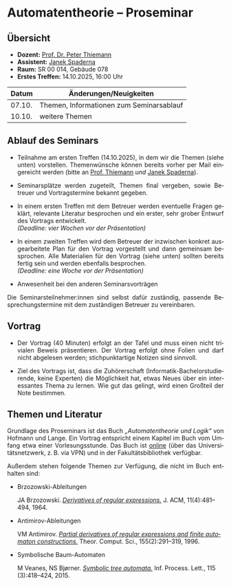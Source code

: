 <div lang="de" style="max-width: 80rem; text-align: justify">

# Automatentheorie – Proseminar

## Übersicht

- **Dozent:** [Prof. Dr. Peter Thiemann](/team/thiemann.md)
- **Assistent:** [Janek Spaderna](/team/spaderna.md)
- **Raum:** SR 00 014, Gebäude 078
- **Erstes Treffen:** 14.10.2025, 16:00 Uhr


| Datum  | Änderungen/Neuigkeiten |
| ------ | ---------------------- |
| 07.10. | Themen, Informationen zum Seminarsablauf |
| 10.10. | weitere Themen |


## Ablauf des Seminars

* Teilnahme am ersten Treffen (14.10.2025), in dem wir die Themen (siehe unten)
  vorstellen. Themenwünsche können bereits vorher per Mail eingereicht werden
  (bitte an [Prof.&nbsp;Thiemann](/team/thiemann.md) *und* [Janek
  Spaderna](/team/spaderna.md)).

* Seminarsplätze werden zugeteilt, Themen final vergeben, sowie Betreuer und
  Vortragstermine bekannt gegeben.

* In einem ersten Treffen mit dem Betreuer werden eventuelle Fragen geklärt,
  relevante Literatur besprochen und ein erster, sehr grober Entwurf des
  Vortrags entwickelt.
  <br>
  *(Deadline: vier Wochen vor der Präsentation)* 

* In einem zweiten Treffen wird dem Betreuer der inzwischen konkret
  ausgearbeitete Plan für den Vortrag vorgestellt und dann gemeinsam
  besprochen. Alle Materialien für den Vortrag (siehe unten) sollten bereits
  fertig sein und werden ebenfalls besprochen.
  <br>
  *(Deadline: eine Woche vor der Präsentation)*

* Anwesenheit bei den anderen Seminarsvorträgen

Die Seminarsteilnehmer:innen sind selbst dafür zuständig, passende
Besprechungstermine mit dem zuständigen Betreuer zu vereinbaren.


## Vortrag

* Der Vortrag (40 Minuten) erfolgt an der Tafel und muss einen nicht trivialen
  Beweis präsentieren. Der Vortrag erfolgt ohne Folien und darf nicht abgelesen
  werden; stichpunktartige Notizen sind sinnvoll.

* Ziel des Vortrags ist, dass die Zuhörerschaft
  (Informatik-Bachelorstudierende, keine Experten) die Möglichkeit hat, etwas
  Neues über ein interessantes Thema zu lernen. Wie gut das gelingt, wird einen
  Großteil der Note bestimmen.


## Themen und Literatur

Grundlage des Proseminars ist das Buch *„Automatentheorie und Logik“* von Hofmann
und Lange. Ein Vortrag entspricht einem Kapitel im Buch vom Umfang etwa
einer Vorlesungsstunde. Das Buch ist [online][book] (über das
Universitätsnetzwerk, z.&#8239;B. via VPN) und in der Fakultätsbibliothek verfügbar.

Außerdem stehen folgende Themen zur Verfügung, die nicht im Buch enthalten sind:

<div style="text-align: left">

* Brzozowski-Ableitungen

  JA Brzozowski. [*Derivatives of regular
  expressions.*](https://dl.acm.org/doi/pdf/10.1145/321239.321249) J. ACM,
  11(4):481–494, 1964.

* Antimirov-Ableitungen

  VM Antimirov. [*Partial derivatives of regular expressions and finite
  automaton
  constructions.*](https://link.springer.com/content/pdf/10.1007/3-540-59042-0_96.pdf)
  Theor. Comput. Sci., 155(2):291–319, 1996.

* Symbolische Baum-Automaten

  M Veanes, NS Bjørner. [*Symbolic tree
  automata.*](https://www.microsoft.com/en-us/research/wp-content/uploads/2016/02/staIPL.pdf)
  Inf. Process. Lett., 115 (3):418–424, 2015.
  
</div>

<!--
* 2 Schwache Monadische Logik zweiter Stufe
* 3 Alternierende endliche Automaten
* (4 Sternfreie Sprachen)
* 5 Automaten auf unendlichen Wörtern
* (6 Komplementierung von Büchiautomaten)
* 7 Weitere Akzeptanzbedingungen
* (9 Entscheidungsverfahren für ω-Automaten)
* (10 Alternierende Automaten)
* (11 Linearzeit-Temporale Logik)
* 12 Automaten auf endlichen Bäumen
-->

[book]: http://www.springer.com/de/book/9783642180897
